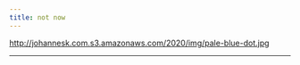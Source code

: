 ```yaml
---
title: not now
---
```


http://johannesk.com.s3.amazonaws.com/2020/img/pale-blue-dot.jpg

----------------------



![]()








